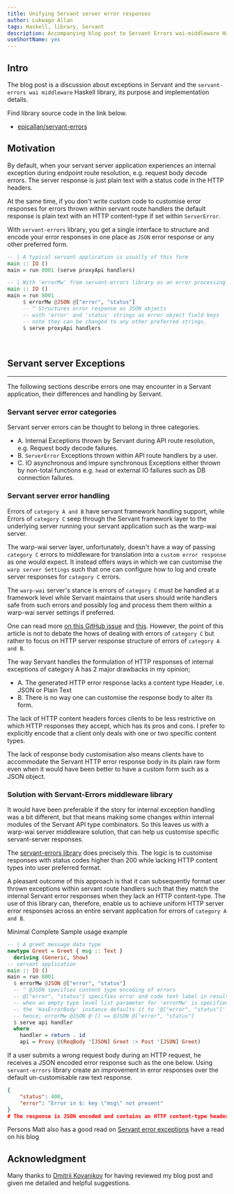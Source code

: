 ```yaml
---
title: Unifying Servant server error responses
author: Lukwago Allan
tags: Haskell, library, Servant
description: Accompanying blog post to Servant Errors wai-middleware Haskell library
useShortName: yes
---
```


## Intro

The blog post is a discussion about exceptions in Servant and the `servant-errors wai middleware` Haskell library, its purpose and implementation details.

Find library source code in the link below.

* [epicallan/servant-errors](@github)

## Motivation

By default, when your servant server application experiences an internal exception during endpoint route resolution, e.g. request body decode errors. The server response is just plain text with a status code in the HTTP headers.

At the same time, if you don't write custom code to customise error responses for errors thrown within servant route handlers the default response is plain text with an HTTP content-type if set within `ServerError`.

With `servant-errors`  library, you get a single interface to structure and encode your error responses in one place as `JSON` error response or any other preferred form.

```haskell
-- | A typical servant application is usually of this form
main :: IO ()
main = run 8001 (serve proxyApi handlers)

-- | With 'errorMw' from servant-errors library as an error processing middleware
main :: IO ()
main = run 8001
     $ errorMw @JSON @["error", "status"]
     -- ^ Structures error response as JSON objects
     -- with 'error' and 'status' strings as error object field keys
     -- note they can be changed to any other preferred strings.
     $ serve proxyApi handlers
```
<br />

## Servant server Exceptions

____________________________________________

The following sections describe errors one may encounter in a Servant application, their differences and handling
by Servant.

### Servant server error categories

Servant server errors can be thought to belong in three categories.

- A. Internal Exceptions thrown by Servant during API route resolution, e.g. Request body decode failures.
- B. `ServerError` Exceptions thrown within API route handlers by a user.
- C. IO asynchronous and impure synchronous Exceptions either thrown by non-total functions e.g. `head` or external IO failures such as DB connection failures.

### Servant server error handling

Errors of `category A and B` have servant framework handling support, while Errors of `category C` seep through the Servant framework layer to the underlying server running your servant application such as the warp-wai server.

The warp-wai server layer, unfortunately, doesn't have a way of passing `category C` errors to middleware for translation into a `custom error response` as one would expect. It instead offers ways in which we can customise the `warp server Settings` such that one can configure how to log and create server responses for `category C` errors.

The `warp-wai` server's stance is errors of `category C` must be handled at a framework level while Servant maintains that users should write handlers safe from such errors and possibly log and process them them within a warp-wai server settings if preferred.

One can read more [on this GitHub issue](https://github.com/haskell-servant/servant/issues/779) and [this](https://github.com/haskell-servant/servant/issues/1192).
However, the point of this article is not to debate the hows of dealing with errors of `category C` but rather to focus on HTTP server response structure of errors of `category A and B`.

The way Servant handles the formulation of HTTP responses of internal exceptions of category A has 2 major drawbacks in my opinion;

- A. The generated HTTP error response lacks a content type Header, i.e. JSON or Plain Text
- B. There is no way one can customise the response body to alter its form.

The lack of HTTP content headers forces clients to be less restrictive on which HTTP responses they accept, which has its pros and cons. I prefer to explicitly encode that a client only deals with one or two specific content types.

The lack of response body customisation also means clients have to accommodate the Servant HTTP error response body in its plain raw form even when it would have been better to have a custom form such as a JSON object.

### Solution with Servant-Errors middleware library

It would have been preferable if the story for internal exception handling was a bit different, but that means making some changes within internal modules of the Servant API type combinators.
So this leaves us with a warp-wai server middleware solution, that can help us customise specific servant-server responses.

The [servant-errors library](https://github.com/epicallan/servant-errors) does precisely this. The logic is to customise responses with status codes higher than 200 while lacking HTTP content types into user preferred format.

A pleasant outcome of this approach is that it can subsequently format user thrown exceptions within servant route handlers such that they match the internal Servant error responses when they lack an HTTP content-type.
The use of this library can, therefore, enable us to achieve uniform HTTP server error responses across an entire servant application for errors of `category A and B`.

Minimal Complete Sample usage example

```haskell
-- | A greet message data type
newtype Greet = Greet { msg :: Text }
  deriving (Generic, Show)
-- servant application
main :: IO ()
main = run 8001
  $ errorMw @JSON @["error", "status"]
  -- ^ @JSON specifies content type encoding of errors
  -- @["error", "status"] specifies error and code text label in resulting JSON error response
  -- when an empty type level list parameter for 'errorMw' is specified
  -- the 'HasErrorBody' instance defaults it to '@["error", "status"]' for JSON and PlainText instances
  -- hence; errorMw @JSON @'[] == @JSON @["error", "status"]
  $ serve api handler
  where
    handler = return . id
    api = Proxy @(ReqBody '[JSON] Greet :> Post '[JSON] Greet)
```

If a user submits a wrong request body during an HTTP request, he receives a JSON encoded error response such as the one below. Using `servant-errors` library create an improvement in error responses over the default un-customisable raw text response.

```JSON
{
    "status": 400,
    "error": "Error in $: key \"msg\" not present"
}
# The response is JSON encoded and contains an HTTP content-type header plus a status code.
```

Persons Matt also has a good read on [Servant error exceptions](https://www.parsonsmatt.org/2017/06/21/exceptional_servant_handling.html) have a read on his blog

## Acknowledgment

Many thanks to [Dmitrii Kovanikov](https://kodimensional.dev/) for having reviewed my blog post and given me detailed and helpful suggestions.
